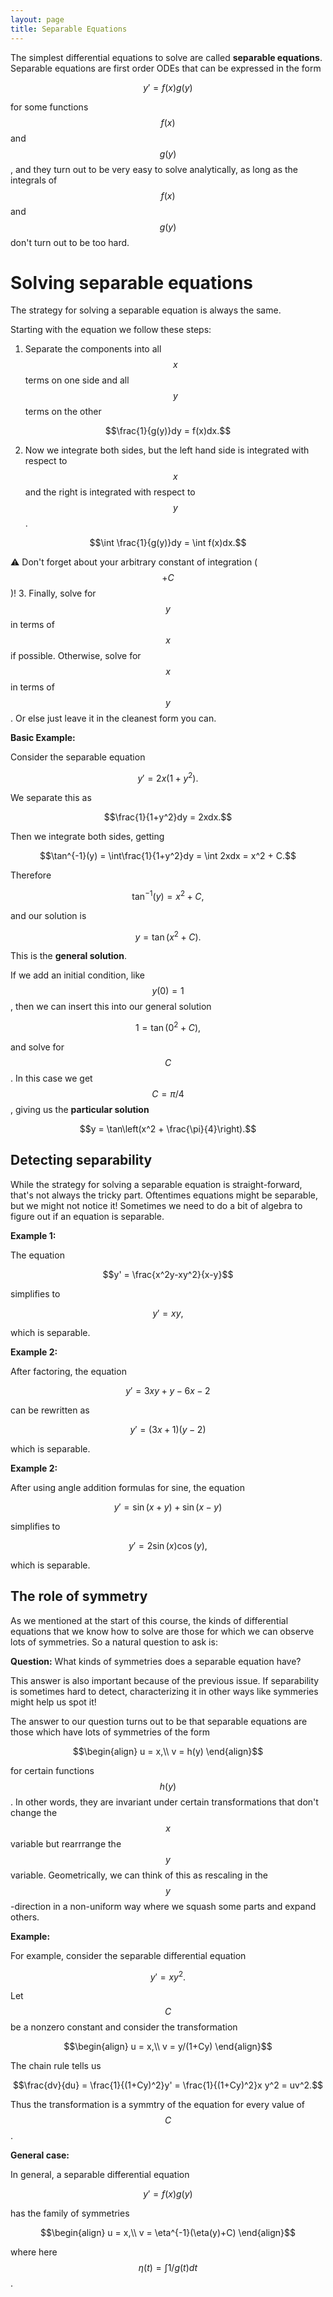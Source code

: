 ```yaml
---
layout: page
title: Separable Equations
---
```


The simplest differential equations to solve are called **separable equations**.
Separable equations are first order ODEs that can be expressed in the form

$$y' = f(x)g(y)$$

for some functions $$f(x)$$ and $$g(y)$$, and they turn out to be very easy to solve analytically, as long as the integrals of $$f(x)$$ and $$g(y)$$ don't turn out to be too hard.

# Solving separable equations

The strategy for solving a separable equation is always the same.

Starting with the equation we follow these steps:

1. Separate the components into all $$x$$ terms on one side and all $$y$$ terms on the other

$$\frac{1}{g(y)}dy = f(x)dx.$$

2. Now we integrate both sides, but the left hand side is integrated with respect to $$x$$ and the right is integrated with respect to $$y$$.

$$\int \frac{1}{g(y)}dy = \int f(x)dx.$$

:warning: Don't forget about your arbitrary constant of integration ($$+C$$)!
3. Finally, solve for $$y$$ in terms of $$x$$ if possible.  Otherwise, solve for $$x$$ in terms of $$y$$.  Or else just leave it in the cleanest form you can.

**Basic Example:** 

Consider the separable equation

$$y' = 2x(1+y^2).$$

We separate this as

$$\frac{1}{1+y^2}dy = 2xdx.$$

Then we integrate both sides, getting

$$\tan^{-1}(y) = \int\frac{1}{1+y^2}dy = \int 2xdx = x^2 + C.$$

Therefore

$$\tan^{-1}(y) = x^2+C,$$

and our solution is

$$y = \tan(x^2 + C).$$

This is the **general solution**.

If we add an initial condition, like $$y(0) = 1$$, then we can insert this into our general solution

$$1 = \tan(0^2+C),$$

and solve for $$C$$.  In this case we get $$C = \pi/4$$, giving us the **particular solution**

$$y = \tan\left(x^2 + \frac{\pi}{4}\right).$$

## Detecting separability

While the strategy for solving a separable equation is straight-forward, that's not always the tricky part.
Oftentimes equations might be separable, but we might not notice it!
Sometimes we need to do a bit of algebra to figure out if an equation is separable.


**Example 1:**

The equation

$$y' = \frac{x^2y-xy^2}{x-y}$$

simplifies to

$$y' = xy,$$

which is separable.

**Example 2:**

After factoring, the equation

$$y' = 3xy + y-6x-2$$

can be rewritten as

$$y' = (3x+1)(y-2)$$

which is separable.

**Example 2:**

After using angle addition formulas for sine,
the equation

$$y' = \sin(x+y)+\sin(x-y)$$

simplifies to

$$y' = 2\sin(x)\cos(y),$$

which is separable.

## The role of symmetry

As we mentioned at the start of this course, the kinds of differential equations that we know how to solve are those for which we can observe lots of symmetries.
So a natural question to ask is:

**Question:** What kinds of symmetries does a separable equation have?

This answer is also important because of the previous issue.
If separability is sometimes hard to detect, characterizing it in other ways like symmeries might help us spot it!

The answer to our question turns out to be that separable equations are those which have lots of symmetries of the form

$$\begin{align}
u = x,\\
v = h(y)
\end{align}$$

for certain functions $$h(y)$$.
In other words, they are invariant under certain transformations that don't change the $$x$$ variable but rearrrange the $$y$$ variable.
Geometrically, we can think of this as rescaling in the $$y$$-direction in a non-uniform way where we squash some parts and expand others.

**Example:**

For example, consider the separable differential equation 

$$y' = xy^2.$$

Let $$C$$ be a nonzero constant and consider the transformation

$$\begin{align}
u = x,\\
v = y/(1+Cy)
\end{align}$$

The chain rule tells us

$$\frac{dv}{du} = \frac{1}{(1+Cy)^2}y' = \frac{1}{(1+Cy)^2}x y^2 = uv^2.$$

Thus the transformation is a symmtry of the equation for every value of $$C$$.

**General case:**

In general, a separable differential equation

$$y' = f(x)g(y)$$

has the family of symmetries

$$\begin{align}
u = x,\\
v = \eta^{-1}(\eta(y)+C)
\end{align}$$

where here $$\eta(t) = \int 1/g(t)dt$$.




